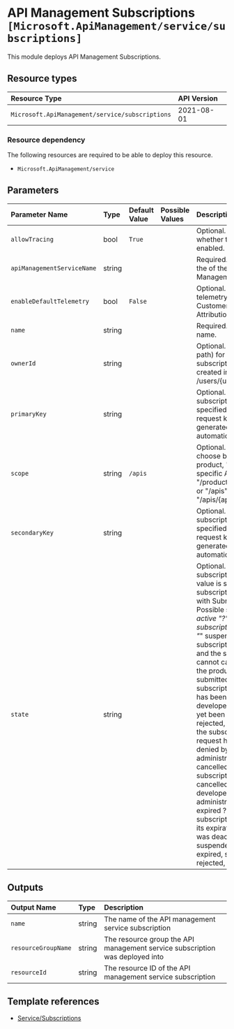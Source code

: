 # API Management Subscriptions `[Microsoft.ApiManagement/service/subscriptions]`

This module deploys API Management Subscriptions.

## Resource types

| Resource Type | API Version |
| :-- | :-- |
| `Microsoft.ApiManagement/service/subscriptions` | 2021-08-01 |

### Resource dependency

The following resources are required to be able to deploy this resource.

- `Microsoft.ApiManagement/service`

## Parameters

| Parameter Name | Type | Default Value | Possible Values | Description |
| :-- | :-- | :-- | :-- | :-- |
| `allowTracing` | bool | `True` |  | Optional. Determines whether tracing can be enabled. |
| `apiManagementServiceName` | string |  |  | Required. The name of the of the API Management service. |
| `enableDefaultTelemetry` | bool | `False` |  | Optional. Enable telemetry via the Customer Usage Attribution ID (GUID). |
| `name` | string |  |  | Required. Subscription name. |
| `ownerId` | string |  |  | Optional. User (user ID path) for whom subscription is being created in form /users/{userId} |
| `primaryKey` | string |  |  | Optional. Primary subscription key. If not specified during request key will be generated automatically. |
| `scope` | string | `/apis` |  | Optional. Scope type to choose between a product, "allAPIs" or a specific API. Scope like "/products/{productId}" or "/apis" or "/apis/{apiId}". |
| `secondaryKey` | string |  |  | Optional. Secondary subscription key. If not specified during request key will be generated automatically. |
| `state` | string |  |  | Optional. Initial subscription state. If no value is specified, subscription is created with Submitted state. Possible states are "*" active "?" the subscription is active, "*" suspended "?" the subscription is blocked, and the subscriber cannot call any APIs of the product, * submitted ? the subscription request has been made by the developer, but has not yet been approved or rejected, * rejected ? the subscription request has been denied by an administrator, * cancelled ? the subscription has been cancelled by the developer or administrator, * expired ? the subscription reached its expiration date and was deactivated. - suspended, active, expired, submitted, rejected, cancelled |

## Outputs

| Output Name | Type | Description |
| :-- | :-- | :-- |
| `name` | string | The name of the API management service subscription |
| `resourceGroupName` | string | The resource group the API management service subscription was deployed into |
| `resourceId` | string | The resource ID of the API management service subscription |

## Template references

- [Service/Subscriptions](https://docs.microsoft.com/en-us/azure/templates/Microsoft.ApiManagement/2021-08-01/service/subscriptions)
